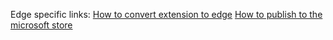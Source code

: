 Edge specific links:
[How to convert extension to edge](https://docs.microsoft.com/en-us/microsoft-edge/extensions/guides/packaging)
[How to publish to the microsoft store](https://docs.microsoft.com/en-us/microsoft-edge/extensions/getting-started#publishing-to-the-microsoft-store)